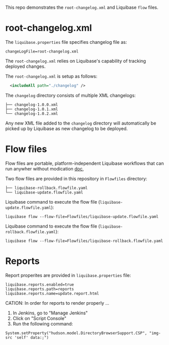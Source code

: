 This repo demonstrates the `root-changelog.xml` and Liquibase `flow` files.

# root-changelog.xml

The `liquibase.properties` file specifies changelog file as: 
``` shell
changeLogFile=root-changelog.xml
```


The `root-changelog.xml` relies on Liquibase's capability of tracking deployed changes. 

The `root-changelog.xml` is setup as follows: 
``` xml
  <includeAll path="./changelog" />
```

The `changelog` directory consists of multiple XML changelogs:
``` shell
├── changelog-1.0.0.xml
├── changelog-1.0.1.xml
└── changelog-1.0.2.xml
```

Any new XML file added to the `changelog` directory will automatically be picked up by Liquibase as new changelog to be deployed.


# Flow files

Flow files are portable, platform-independent Liquibase workflows that can run anywher without modication [doc](https://docs.liquibase.com/commands/flow/flow.html),

Two flow files are provided in this repository in `Flowfiles` directory:

``` shell
├── liquibase-rollback.flowfile.yaml
└── liquibase-update.flowfile.yaml
```

Liquibase command to execute the flow file (`liquibase-update.flowfile.yaml`):

``` shell
liquibase flow --flow-file=Flowfiles/liquibase-update.flowfile.yaml
```

Liquibase command to execute the flow file (`liquibase-rollback.flowfile.yaml`):
``` shell
liquibase flow --flow-file=Flowfiles/liquibase-rollback.flowfile.yaml
```

# Reports

Report properites are provided in `liquibase.properties` file:
```shell
liquibase.reports.enabled=true
liquibase.reports.path=reports
liquibase.reports.name=update.report.html
```

CATION: In order for reports to render properly ...
1. In Jenkins, go to "Manage Jenkins"
2. Click on "Script Console"
3. Run the following command:

```
System.setProperty("hudson.model.DirectoryBrowserSupport.CSP", "img-src 'self' data:;")
```
